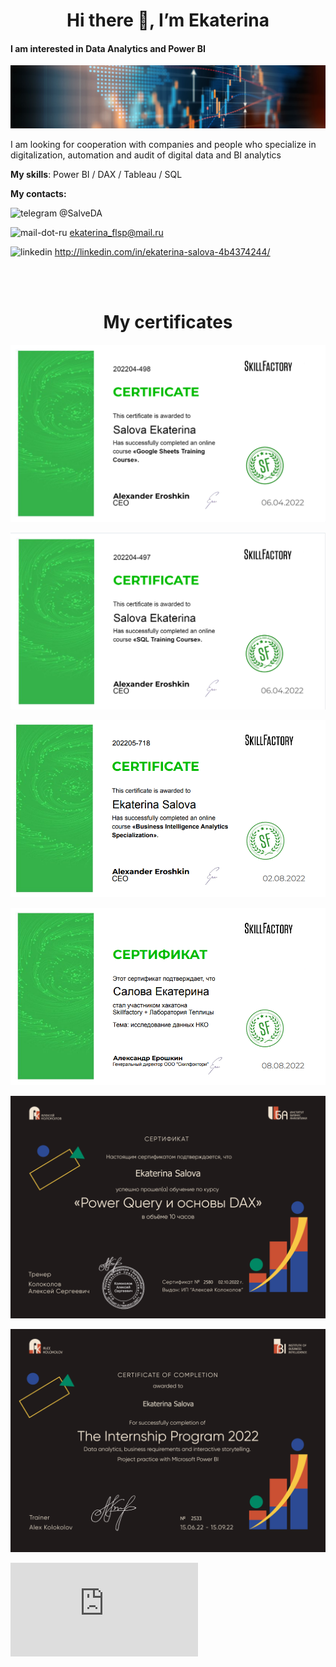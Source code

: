 <h1 align="center">Hi there 👋, I’m Ekaterina</a>


#### I am interested in Data Analytics and Power BI
![I am interested in Data Analytics and Power BI](https://github.com/SalveDA/Hello/blob/main/hero-banner.jpg)

I am looking for cooperation with companies and people who specialize in digitalization, automation and audit of digital data and BI analytics

**My skills**: Power BI / DAX / Tableau / SQL

**My contacts:**

<img src='https://cdn.jsdelivr.net/npm/simple-icons@3.0.1/icons/telegram.svg' alt='telegram' height='20'>    @SalveDA

<img src='https://cdn.jsdelivr.net/npm/simple-icons@3.0.1/icons/mail-dot-ru.svg' alt='mail-dot-ru' height='20'>    <ekaterina_flsp@mail.ru>

<img src='https://cdn.jsdelivr.net/npm/simple-icons@3.0.1/icons/linkedin.svg' alt='linkedin' height='20'>   <http://linkedin.com/in/ekaterina-salova-4b4374244/>  



<!---
SalveDA/SalveDA is a ✨ special ✨ repository because its `README.md` (this file) appears on your GitHub profile.
You can click the Preview link to take a look at your changes.
--->  

<br/>
<br/>


<h1 align="center">My certificates</a>


####

![GoogleSheets](https://github.com/SalveDA/Hello/blob/main/Google_sheets.png)

![SQL](https://github.com/SalveDA/Hello/blob/main/SQL.png)

![PowerBI](https://github.com/SalveDA/Hello/blob/main/Power_BI.png)

![Hackathon](https://github.com/SalveDA/Hello/blob/main/Хакатон%20Теплица.png)

![DAX&PQ](https://github.com/SalveDA/Hello/blob/main/Диплом%20DAX%20%26%20PQ.png)

![DiplomaIBA](https://github.com/SalveDA/Hello/blob/main/Диплом%20IBA.png)

![DiplomaIBA](https://github.com/SalveDA/Hello/blob/main/SQL_stepik.pdf)
